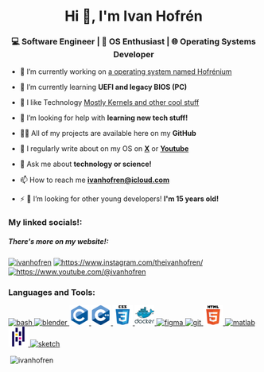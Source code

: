 <h1 align="center">Hi 👋, I'm Ivan Hofrén</h1>
<h3 align="center">💻 Software Engineer | 🚀 OS Enthusiast | 🌐 Operating Systems Developer</h3>

- 🔭 I’m currently working on [a operating system named Hofrénium](https://hofren.com/portfolio/hofrenium/)

- 🌱 I’m currently learning **UEFI and legacy BIOS (PC)**

- 👯 I like Technology [Mostly Kernels and other cool stuff](https://en.wikipedia.org/wiki/Kernel_(operating_system))

- 🤝 I’m looking for help with **learning new tech stuff!**

- 👨‍💻 All of my projects are available here on my **GitHub**

- 📝 I regularly write about on my OS on [**X**](https://x.com/ivanhofren) or [**Youtube**](https://www.youtube.com/@ivanhofren)

- 💬 Ask me about **technology or science!**

- 📫 How to reach me **ivanhofren@icloud.com**

- ⚡ 👯 I’m looking for other young developers! **I'm 15 years old!**

<h3 align="left">My linked socials!:</h3>
<h5 align="left">There's more on my website!:</h5>
<p align="left">
<a href="https://twitter.com/ivanhofren" target="blank"><img align="center" src="https://raw.githubusercontent.com/rahuldkjain/github-profile-readme-generator/master/src/images/icons/Social/twitter.svg" alt="ivanhofren" height="30" width="40" /></a>
<a href="https://instagram.com/https://www.instagram.com/theivanhofren/" target="blank"><img align="center" src="https://raw.githubusercontent.com/rahuldkjain/github-profile-readme-generator/master/src/images/icons/Social/instagram.svg" alt="https://www.instagram.com/theivanhofren/" height="30" width="40" /></a>
<a href="https://www.youtube.com/c/https://www.youtube.com/@ivanhofren" target="blank"><img align="center" src="https://raw.githubusercontent.com/rahuldkjain/github-profile-readme-generator/master/src/images/icons/Social/youtube.svg" alt="https://www.youtube.com/@ivanhofren" height="30" width="40" /></a>
</p>

<h3 align="left">Languages and Tools:</h3>
<p align="left"> <a href="https://www.gnu.org/software/bash/" target="_blank" rel="noreferrer"> <img src="https://www.vectorlogo.zone/logos/gnu_bash/gnu_bash-icon.svg" alt="bash" width="40" height="40"/> </a> <a href="https://www.blender.org/" target="_blank" rel="noreferrer"> <img src="https://download.blender.org/branding/community/blender_community_badge_white.svg" alt="blender" width="40" height="40"/> </a> <a href="https://www.cprogramming.com/" target="_blank" rel="noreferrer"> <img src="https://raw.githubusercontent.com/devicons/devicon/master/icons/c/c-original.svg" alt="c" width="40" height="40"/> </a> <a href="https://www.w3schools.com/cpp/" target="_blank" rel="noreferrer"> <img src="https://raw.githubusercontent.com/devicons/devicon/master/icons/cplusplus/cplusplus-original.svg" alt="cplusplus" width="40" height="40"/> </a> <a href="https://www.w3schools.com/css/" target="_blank" rel="noreferrer"> <img src="https://raw.githubusercontent.com/devicons/devicon/master/icons/css3/css3-original-wordmark.svg" alt="css3" width="40" height="40"/> </a> <a href="https://www.docker.com/" target="_blank" rel="noreferrer"> <img src="https://raw.githubusercontent.com/devicons/devicon/master/icons/docker/docker-original-wordmark.svg" alt="docker" width="40" height="40"/> </a> <a href="https://www.figma.com/" target="_blank" rel="noreferrer"> <img src="https://www.vectorlogo.zone/logos/figma/figma-icon.svg" alt="figma" width="40" height="40"/> </a> <a href="https://git-scm.com/" target="_blank" rel="noreferrer"> <img src="https://www.vectorlogo.zone/logos/git-scm/git-scm-icon.svg" alt="git" width="40" height="40"/> </a> <a href="https://www.w3.org/html/" target="_blank" rel="noreferrer"> <img src="https://raw.githubusercontent.com/devicons/devicon/master/icons/html5/html5-original-wordmark.svg" alt="html5" width="40" height="40"/> </a> <a href="https://www.mathworks.com/" target="_blank" rel="noreferrer"> <img src="https://upload.wikimedia.org/wikipedia/commons/2/21/Matlab_Logo.png" alt="matlab" width="40" height="40"/> </a> <a href="https://pandas.pydata.org/" target="_blank" rel="noreferrer"> <img src="https://raw.githubusercontent.com/devicons/devicon/2ae2a900d2f041da66e950e4d48052658d850630/icons/pandas/pandas-original.svg" alt="pandas" width="40" height="40"/> </a> <a href="https://www.sketch.com/" target="_blank" rel="noreferrer"> <img src="https://www.vectorlogo.zone/logos/sketchapp/sketchapp-icon.svg" alt="sketch" width="40" height="40"/> </a> </p>

<p>&nbsp;<img align="center" src="https://github-readme-stats.vercel.app/api?username=ivanhofren&show_icons=true&locale=en" alt="ivanhofren" /></p>
